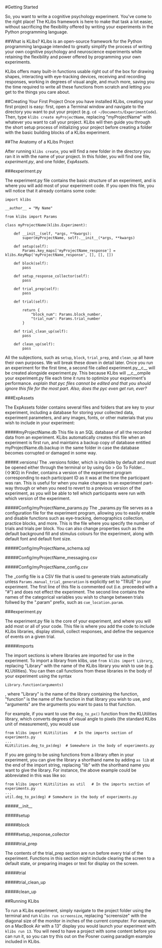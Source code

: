 #Getting Started

So, you want to write a cognitive psychology experiment. You've come to the right place! The KLibs framework is here to make that task a lot easier, without sacrificing the flexibility offered by writing your experiments in the Python programming language. 

##What is KLibs?
KLibs is an open-source framework for the Python programming language intended to greatly simplify the process of writing your own cognitive psychology and neuroscience experiments while retaining the flexibility and power offered by programming your own experiments.

KLibs offers many built-in functions usable right out of the box for drawing shapes, interacting with eye-tracking devices, receiving and recording responses, working in degrees of visual angle, and much more, saving you the time required to write all these functions from scratch and letting you get to the things you care about.

##Creating Your First Project
Once you have installed KLibs, creating your first project is easy: first, open a Terminal window and navigate to the directory you want to put your project (e.g. `cd ~/Documents/ExperimentCode`). Then, type `klibs create myProjectName`, replacing "myProjectName" with whatever you want to call your project. KLibs will then guide you through the short setup process of initializing your project before creating a folder with the basic building blocks of a KLibs experiment.

##The Anatomy of a KLibs Project

After running `klibs create`, you will find a new folder in the directory you ran it in with the name of your project. In this folder, you will find one file, _experiment.py_, and one folder, _ExpAssets_. 

###experiment.py

The experiment.py file contains the basic structure of an experiment, and is where you will add most of your experiment code. If you open this file, you will notice that it already contains some code:

	import klibs

	__author__ = "My Name"

	from klibs import Params

	class myProjectName(klibs.Experiment):

		def __init__(self, *args, **kwargs):
			super(myProjectName, self).__init__(*args, **kwargs)

		def setup(self):
			Params.key_maps['myProjectName_response'] = klibs.KeyMap('myProjectName_response', [], [], [])

		def block(self):
			pass

		def setup_response_collector(self):
			pass

		def trial_prep(self):
			pass

		def trial(self):

			return {
				"block_num": Params.block_number,
				"trial_num": Params.trial_number
			}

		def trial_clean_up(self):
			pass

		def clean_up(self):
			pass

All the subjections, such as `setup`, `block`, `trial_prep`, and `clean_up` all have their own purposes. We will break these down in detail later. Once you run an experiment for the first time, a second file called experiment.py__c__ will be created alongside experiment.py. This because KLibs will __c__ompile your experiment.py file each time it runs to optimize your experiment's performance. *explain that pyc files cannot be edited and that you should ignore this file for the most part. Also, does the pyc even get run, ever?*

###ExpAssets

The ExpAssets folder contains several files and folders that are key to your experiment, including a database for storing your collected data, experiment parameters, and any images, fonts, or other materials that you wish to include in your experiment:

#####myProjectName.db
This file is an SQL database of all the recorded data from an experiment. KLibs automatically creates this file when an experiment is first run, and maintains a backup copy of database entitled myProjectName.db.backup in the same folder in case the database becomes corrupted or damaged in some way.

#####.versions/
The .versions folder, which is invisible by default and must be opened either through the terminal or by using Go > Go To Folder... (⇧⌘G) in Finder, contains a version of the experiment program corresponding to each participant ID as it was at the time the participant was ran. This is useful for when you make changes to an experiment part-way through or when you need to revert to a previous version of the experiment, as you will be able to tell which participants were run with which version of the experiment.

#####Config/myProjectName_params.py
The \_params.py file serves as a configuration file for the experiment program, allowing you to easily enable and disable functions such as eye-tracking, demographics collection, practice blocks, and more. This is the file where you specify the number of trials and trials per block. You can also change properties such as the default background fill and stimulus colours for the experiment, along with default font and default font size.

#####Config/myProjectName_schema.sql

#####Config/myProjectName_messaging.csv

#####Config/myProjectName_config.csv

The \_config file is a CSV file that is used to generate trials automatically unless `Params.manual_trial_generation` is explicitly set to "TRUE" in your experiment. The first line of this file is commented out (i.e. preceeded with a "#") and does not effect the experiment. The second line contains the names of the categorical variables you wish to change between trials follwed by the ".param" prefix, such as `cue_location.param`.

###experiment.py

The experiment.py file is the core of your experiment, and where you will add most or all of your code. This file is where you add the code to include KLibs libraries, display stimuli, collect responses, and define the sequence of events on a given trial.


#####imports

The import sections is where libraries are imported for use in the experiment. To import a library from klibs, use `from klibs import Library`, replacing "Library" with the name of the KLibs library you wish to use (e.g. KLUtilities). You can then call functions from these libraries in the body of your experiment using the syntax 
	
	Library.function(arguments)

, where "Library" is the name of the library containing the function, "function" is the name of the function in that library you wish to use, and "arguments" are the arguments you want to pass to that function.   

For example, if you want to use the `deg_to_px()` function from the KLUtilities library, which converts degrees of visual angle to pixels (the standard KLibs unit of measurement), you would use

	from klibs import KLUtilities	# In the imports section of experiments.py
	...
	KLUtilities.deg_to_px(deg)	# Somewhere in the body of experiments.py

If you are going to be using functions from a library often in your experiment, you can give the library a shorthand name by adding `as lib` at the end of the import string, replacing "lib" with the shorthand name you want to give the library. For instance, the above example could be abbreviated in this was like so:
	
	from klibs import KLUtilities as util	# In the imports section of experiments.py
	...
	util.deg_to_px(deg)	# Somewhere in the body of experiments.py

#####\_\_init__

#####setup

#####block

#####setup\_response_collector

#####trial_prep

The contents of the trial_prep section are run before every trial of the experiment. Functions in this section might include clearing the screen to a default state, or preparing images or text for display on the screen.

#####trial

#####trial\_clean_up

#####clean_up


##Running KLibs

To run a KLibs experiment, simply navigate to the project folder using the terminal and run `klibs run screensize`, replacing "screensize" with the diagonal size of the monitor in inches of the current computer. For example, on a MacBook Air with a 13" display you would launch your experiment with `klibs run 13`. You will need to have a project with some content before you can run it, so you can try this out on the Posner cueing paradigm example included in KLibs.


